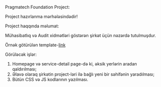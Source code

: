 Pragmatech Foundation Project:

Project hazırlanma mərhələsindədir!

Project haqqında məlumat:

Mühasibatlıq və Audit xidmətləri göstərən şirkət üçün nəzərdə tutulmuşdur.

Örnək götürülən template-[link](http://specthemes.com/proff/preview/index.html) 

Görüləcək işlər:

1. Homepage və service-detail page-də ki, əksik yerlərin aradan qaldırılması;
2. Əlavə olaraq şirkətin project-ləri ilə bağlı yeni bir səhifənin yaradılması;
3. Bütün CSS və JS kodlarının yazılması.

